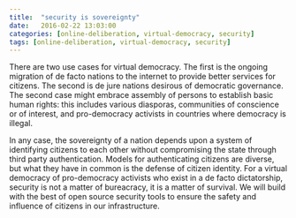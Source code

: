 ```yaml
---
title:  "security is sovereignty"
date:   2016-02-22 13:03:00
categories: [online-deliberation, virtual-democracy, security]
tags: [online-deliberation, virtual-democracy, security]
---
```


There are two use cases for virtual democracy. The first is the ongoing migration of de facto nations to the internet to provide better services for citizens. The second is de jure nations desirous of democratic governance. The second case might embrace assembly of persons to establish basic human rights: this includes various diasporas, communities of conscience or of interest, and pro-democracy activists in countries where democracy is illegal. 

In any case, the sovereignty of a nation depends upon a system of identifying citizens to each other without compromising the state through third party authentication. Models for authenticating citizens are diverse, but what they have in common is the defense of citizen identity. For a virtual democracy of pro-democracy activists who exist in a de facto dictatorship, security is not a matter of bureacracy, it is a matter of survival. We will build with the best of open source security tools to ensure the safety and influence of citizens in our infrastructure. 
